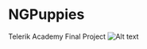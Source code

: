 # NGPuppies
Telerik Academy Final Project
![Alt text](NGPuppies/data/ngpuppies_db_diagram.png?raw=true "Title")
